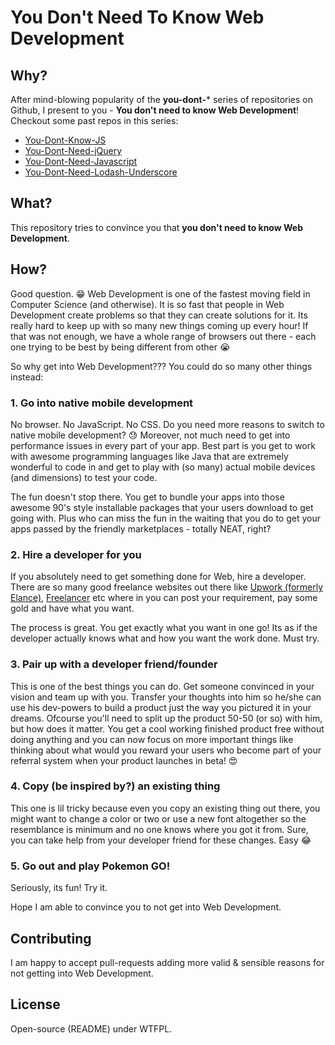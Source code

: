 # You Don't Need To Know Web Development

## Why?

After mind-blowing popularity of the **you-dont-*** series of repositories on Github, I present to you - **You don't need to know Web Development**! Checkout some past repos in this series:

- [You-Dont-Know-JS](https://github.com/getify/You-Dont-Know-JS)
- [You-Dont-Need-jQuery](https://github.com/oneuijs/You-Dont-Need-jQuery)
- [You-Dont-Need-Javascript](https://github.com/NamPNQ/You-Dont-Need-Javascript)
- [You-Dont-Need-Lodash-Underscore](https://github.com/cht8687/You-Dont-Need-Lodash-Underscore)

## What?

This repository tries to convince you that **you don't need to know Web Development**.

## How?

Good question. 😁 Web Development is one of the fastest moving field in Computer Science (and otherwise). It is so fast that people in Web Development create problems so that they can create solutions for it. Its really hard to keep up with so many new things coming up every hour! If that was not enough, we have a whole range of browsers out there - each one trying to be best by being different from other 😭

So why get into Web Development??? You could do so many other things instead:

### 1. Go into native mobile development

No browser. No JavaScript. No CSS. Do you need more reasons to switch to native mobile development? 😓 Moreover, not much need to get into performance issues in every part of your app. Best part is you get to work with awesome programming languages like Java that are extremely wonderful to code in and get to play with (so many) actual mobile devices (and dimensions) to test your code.

The fun doesn't stop there. You get to bundle your apps into those awesome 90's style installable packages that your users download to get going with. Plus who can miss the fun in the waiting that you do to get your apps passed by the friendly marketplaces - totally NEAT, right?

### 2. Hire a developer for you

If you absolutely need to get something done for Web, hire a developer. There are so many good freelance websites out there like [Upwork (formerly Elance)](https://www.upwork.com), [Freelancer](https://www.freelancer.in) etc where in you can post your requirement, pay some gold and have what you want.

The process is great. You get exactly what you want in one go! Its as if the developer actually knows what and how you want the work done. Must try.

### 3. Pair up with a developer friend/founder

This is one of the best things you can do. Get someone convinced in your vision and team up with you. Transfer your thoughts into him so he/she can use his dev-powers to build a product just the way you pictured it in your dreams. Ofcourse you'll need to split up the product 50-50 (or so) with him, but how does it matter. You get a cool working finished product free without doing anything and you can now focus on more important things like thinking about what would you reward your users who become part of your referral system when your product launches in beta! 😍

### 4. Copy (be inspired by?) an existing thing

This one is lil tricky because even you copy an existing thing out there, you might want to change a color or two or use a new font altogether so the resemblance is minimum and no one knows where you got it from. Sure, you can take help from your developer friend for these changes. Easy 😂

### 5. Go out and play Pokemon GO!

Seriously, its fun! Try it.

Hope I am able to convince you to not get into Web Development.

## Contributing

I am happy to accept pull-requests adding more valid & sensible reasons for not getting into Web Development.

## License

Open-source (README) under WTFPL.
